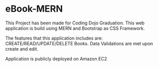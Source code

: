 # eBook-MERN

This Project has been made for Coding Dojo Graduation.
This web application is build using MERN and Bootstrap as CSS Framework.

The features that this application includes are: CREATE/READ/UPDATE/DELETE Books.
Data Validations are met upon create and edit.

Application is publicly deployed on Amazon EC2
